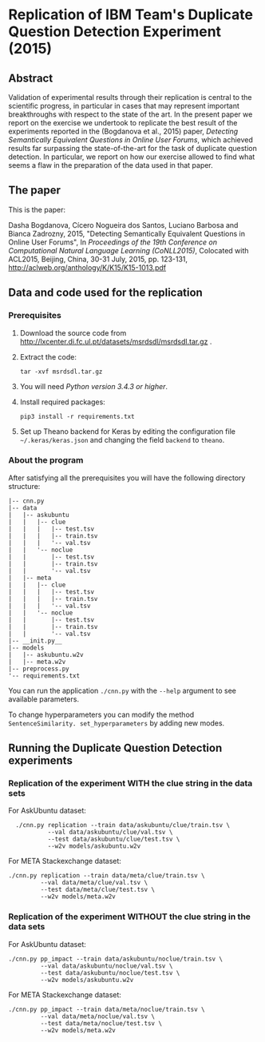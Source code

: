 # Replication of IBM Team's Duplicate Question Detection Experiment (2015)

## Abstract

Validation of experimental results through their replication is central to the scientific progress, in particular in cases that may represent important breakthroughs with respect to the state of the art.
In the present paper we report on the exercise we undertook to replicate the best result of the experiments reported in the (Bogdanova et al., 2015) paper, *Detecting Semantically Equivalent Questions in Online User Forums*, which achieved results far surpassing the state-of-the-art for the task of duplicate question detection. In particular, we report on how our exercise allowed to find what seems a flaw in the preparation of the data used in that paper.

## The paper

This is the paper:

Dasha Bogdanova, Cícero Nogueira dos Santos, Luciano Barbosa and Bianca Zadrozny, 2015,
"Detecting Semantically Equivalent Questions in Online User Forums",
In *Proceedings of the 19th Conference on Computational Natural Language Learning (CoNLL2015)*,
Colocated with ACL2015,
Beijing, China, 30-31 July, 2015,
pp. 123-131,
http://aclweb.org/anthology/K/K15/K15-1013.pdf

## Data and code used for the replication

### Prerequisites
1. Download the source code from http://lxcenter.di.fc.ul.pt/datasets/msrdsdl/msrdsdl.tar.gz .

2. Extract the code:

     `tar -xvf msrdsdl.tar.gz`
   
3. You will need *Python version 3.4.3 or higher*.

4. Install required packages:

     `pip3 install -r requirements.txt`

5. Set up Theano backend for Keras by editing the configuration file `~/.keras/keras.json` and changing the field `backend` to `theano`.

### About the program

After satisfying all the prerequisites you will have the following directory structure: 

```
|-- cnn.py
|-- data
|   |-- askubuntu
|   |   |-- clue
|   |   |   |-- test.tsv
|   |   |   |-- train.tsv
|   |   |   '-- val.tsv
|   |   '-- noclue
|   |       |-- test.tsv
|   |       |-- train.tsv
|   |       '-- val.tsv
|   |-- meta
|   |   |-- clue
|   |   |   |-- test.tsv
|   |   |   |-- train.tsv
|   |   |   '-- val.tsv
|   |   '-- noclue
|   |       |-- test.tsv
|   |       |-- train.tsv
|   |       '-- val.tsv
|-- __init.py__
|-- models
|   |-- askubuntu.w2v
|   |-- meta.w2v
|-- preprocess.py
'-- requirements.txt
```

You can run the application `./cnn.py` with the `--help` argument to see available parameters.

To change hyperparameters you can modify the method `SentenceSimilarity. set_hyperparameters` by adding new modes. 

## Running the Duplicate Question Detection experiments
### Replication of the experiment WITH the clue string in the data sets
    
For AskUbuntu dataset:
    
```
  ./cnn.py replication --train data/askubuntu/clue/train.tsv \
           --val data/askubuntu/clue/val.tsv \
           --test data/askubuntu/clue/test.tsv \
           --w2v models/askubuntu.w2v
```
    
For META Stackexchange dataset:

```
./cnn.py replication --train data/meta/clue/train.tsv \
         --val data/meta/clue/val.tsv \
         --test data/meta/clue/test.tsv \
         --w2v models/meta.w2v
```

### Replication of the experiment WITHOUT the clue string in the data sets

For AskUbuntu dataset:

```
./cnn.py pp_impact --train data/askubuntu/noclue/train.tsv \
         --val data/askubuntu/noclue/val.tsv \
         --test data/askubuntu/noclue/test.tsv \
         --w2v models/askubuntu.w2v
```

For META Stackexchange dataset: 

```
./cnn.py pp_impact --train data/meta/noclue/train.tsv \
         --val data/meta/noclue/val.tsv \
         --test data/meta/noclue/test.tsv \
         --w2v models/meta.w2v
```
